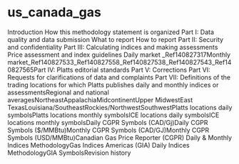 # us\_canada\_gas

Introduction How this methodology statement is organized Part I: Data quality and data submission What to report How to report Part II: Security and confidentiality Part III: Calculating indices and making assessments Price assessment and index guidelines Daily market \_Ref140827317Monthly market\_Ref140827533\_Ref140827558\_Ref140827538\_Ref140827543\_Ref140827565Part IV: Platts editorial standards Part V: Corrections Part VI: Requests for clarifications of data and complaints Part VII: Definitions of the trading locations for which Platts publishes daily and monthly indices or assessmentsRegional and national averagesNortheastAppalachiaMidcontinentUpper MidwestEast TexasLouisiana/SoutheastRockies/NorthwestSouthwestPlatts locations daily symbolsPlatts locations monthly symbolsICE locations daily symbolsICE locations monthly symbolsDaily CGPR Symbols (CAD/Gj)Daily CGPR Symbols ($/MMBtu)Monthly CGPR Symbols (CAD/GJ)Monthly CGPR Symbols (USD/MMBtu)Canadian Gas Price Reporter (CGPR) Daily & Monthly Indices MethodologyGas Indices Americas (GIA) Daily Indices MethodologyGIA SymbolsRevision history
